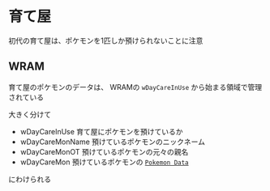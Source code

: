 # 育て屋

初代の育て屋は、ポケモンを1匹しか預けられないことに注意

## WRAM

育て屋のポケモンのデータは、 WRAMの `wDayCareInUse` から始まる領域で管理されている

大きく分けて

- wDayCareInUse 育て屋にポケモンを預けているか
- wDayCareMonName 預けているポケモンのニックネーム
- wDayCareMonOT 預けているポケモンの元々の親名
- wDayCareMon 預けているポケモンの [`Pokemon Data`](./pokemon_data.md)

にわけられる
